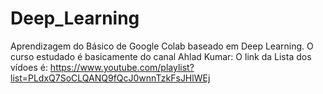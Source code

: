 # Deep_Learning
Aprendizagem do Básico de Google Colab baseado em Deep Learning.
O curso estudado é basicamente do canal Ahlad Kumar:
O link da Lista dos vídoes é: https://www.youtube.com/playlist?list=PLdxQ7SoCLQANQ9fQcJ0wnnTzkFsJHlWEj
